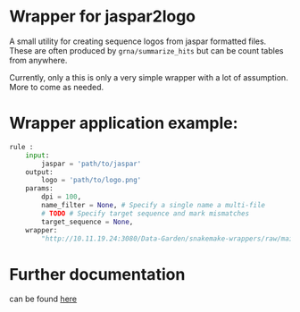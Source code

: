 # Wrapper for jaspar2logo

A small utility for creating sequence logos from jaspar formatted files.
These are often produced by `grna/summarize_hits` but can be count tables from anywhere.

Currently, only a this is only a very simple wrapper with a lot of assumption.
More to come as needed.


# Wrapper application example:
```python
rule :
    input:
        jaspar = 'path/to/jaspar'
    output:
        logo = 'path/to/logo.png'
    params:
        dpi = 100,
        name_filter = None, # Specify a single name a multi-file
        # TODO # Specify target sequence and mark mismatches
        target_sequence = None, 
    wrapper:
        "http://10.11.19.24:3080/Data-Garden/snakemake-wrappers/raw/main/bio/jaspar2heatmap"
```


# Further documentation 
can be found [here](https://link.to.tool)
